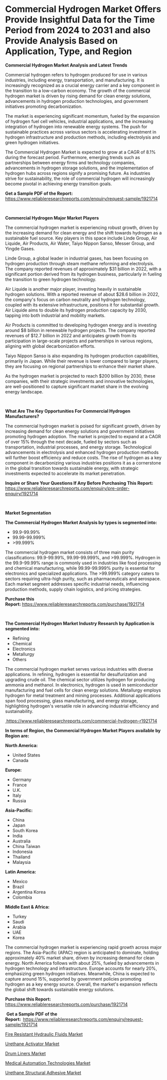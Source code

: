 <p><h1>Commercial Hydrogen Market Offers Provide Insightful Data for the Time Period from 2024 to 2031 and also Provide Analysis Based on Application, Type, and Region</h1></p><p><strong>Commercial Hydrogen Market Analysis and Latest Trends</strong></p>
<p><p>Commercial hydrogen refers to hydrogen produced for use in various industries, including energy, transportation, and manufacturing. It is increasingly recognized as a crucial energy carrier and a key component in the transition to a low-carbon economy. The growth of the commercial hydrogen market is driven by rising demand for clean energy solutions, advancements in hydrogen production technologies, and government initiatives promoting decarbonization. </p><p>The market is experiencing significant momentum, fueled by the expansion of hydrogen fuel cell vehicles, industrial applications, and the increasing integration of hydrogen into renewable energy systems. The push for sustainable practices across various sectors is accelerating investment in hydrogen infrastructure and production methods, including electrolysis and green hydrogen initiatives.</p><p>The Commercial Hydrogen Market is expected to grow at a CAGR of 8.1% during the forecast period. Furthermore, emerging trends such as partnerships between energy firms and technology companies, advancements in hydrogen storage solutions, and the implementation of hydrogen hubs across regions signify a promising future. As industries strive for sustainability, the role of commercial hydrogen will increasingly become pivotal in achieving energy transition goals.</p></p>
<p><strong>Get a Sample PDF of the Report:&nbsp;</strong> <a href="https://www.reliableresearchreports.com/enquiry/request-sample/1921714?utm_campaign=7&utm_medium=2&utm_source=Github&utm_content=ia&utm_term=14112024&utm_id=commercial-hydrogen">https://www.reliableresearchreports.com/enquiry/request-sample/1921714</a></p>
<p>&nbsp;</p>
<p><strong>Commercial Hydrogen Major Market Players</strong></p>
<p><p>The commercial hydrogen market is experiencing robust growth, driven by the increasing demand for clean energy and the shift towards hydrogen as a sustainable fuel source. Key players in this space include Linde Group, Air Liquide, Air Products, Air Water, Taiyo Nippon Sanso, Messer Group, and Yingde Gases. </p><p>Linde Group, a global leader in industrial gases, has been focusing on hydrogen production through steam methane reforming and electrolysis. The company reported revenues of approximately $31 billion in 2022, with a significant portion derived from its hydrogen business, particularly in fueling the transition to green hydrogen technology.</p><p>Air Liquide is another major player, investing heavily in sustainable hydrogen solutions. With a reported revenue of about $28.6 billion in 2022, the company's focus on carbon neutrality and hydrogen technology, coupled with its extensive infrastructure, positions it for substantial growth. Air Liquide aims to double its hydrogen production capacity by 2030, tapping into both industrial and mobility markets.</p><p>Air Products is committed to developing hydrogen energy and is investing around $8 billion in renewable hydrogen projects. The company reported revenues of $12.7 billion in 2022 and anticipates growth from its participation in large-scale projects and partnerships in various regions, aligning with global decarbonization efforts.</p><p>Taiyo Nippon Sanso is also expanding its hydrogen production capabilities, primarily in Japan. While their revenue is lower compared to larger players, they are focusing on regional partnerships to enhance their market share.</p><p>As the hydrogen market is projected to reach $200 billion by 2030, these companies, with their strategic investments and innovative technologies, are well-positioned to capture significant market share in the evolving energy landscape.</p></p>
<p>&nbsp;</p>
<p><strong>What Are The Key Opportunities For Commercial Hydrogen Manufacturers?</strong></p>
<p><p>The commercial hydrogen market is poised for significant growth, driven by increasing demand for clean energy solutions and government initiatives promoting hydrogen adoption. The market is projected to expand at a CAGR of over 15% through the next decade, fueled by sectors such as transportation, industrial processes, and energy storage. Technological advancements in electrolysis and enhanced hydrogen production methods will further boost efficiency and reduce costs. The rise of hydrogen as a key component in decarbonizing various industries positions it as a cornerstone in the global transition towards sustainable energy, with strategic investments expected to accelerate its market penetration.</p></p>
<p><strong>Inquire or Share Your Questions If Any Before Purchasing This Report:</strong> <a href="https://www.reliableresearchreports.com/enquiry/pre-order-enquiry/1921714?utm_campaign=7&utm_medium=2&utm_source=Github&utm_content=ia&utm_term=14112024&utm_id=commercial-hydrogen">https://www.reliableresearchreports.com/enquiry/pre-order-enquiry/1921714</a></p>
<p>&nbsp;</p>
<p><strong>Market Segmentation</strong></p>
<p><strong>The Commercial Hydrogen Market Analysis by types is segmented into:</strong></p>
<p><ul><li>99.9-99.99%</li><li>99.99-99.999%</li><li>>99.999%</li></ul></p>
<p><p>The commercial hydrogen market consists of three main purity classifications: 99.9-99.99%, 99.99-99.999%, and >99.999%. Hydrogen in the 99.9-99.99% range is commonly used in industries like food processing and chemical manufacturing, while 99.99-99.999% purity is essential for electronics and specialized applications. The >99.999% category caters to sectors requiring ultra-high purity, such as pharmaceuticals and aerospace. Each market segment addresses specific industrial needs, influencing production methods, supply chain logistics, and pricing strategies.</p></p>
<p><strong>Purchase this Report:&nbsp;</strong><a href="https://www.reliableresearchreports.com/purchase/1921714?utm_campaign=7&utm_medium=2&utm_source=Github&utm_content=ia&utm_term=14112024&utm_id=commercial-hydrogen">https://www.reliableresearchreports.com/purchase/1921714</a></p>
<p>&nbsp;</p>
<p><strong>The Commercial Hydrogen Market Industry Research by Application is segmented into:</strong></p>
<p><ul><li>Refining</li><li>Chemical</li><li>Electronics</li><li>Metallurgy</li><li>Others</li></ul></p>
<p><p>The commercial hydrogen market serves various industries with diverse applications. In refining, hydrogen is essential for desulfurization and upgrading crude oil. The chemical sector utilizes hydrogen for producing ammonia and methanol. In electronics, hydrogen is used in semiconductor manufacturing and fuel cells for clean energy solutions. Metallurgy employs hydrogen for metal treatment and mining processes. Additional applications span food processing, glass manufacturing, and energy storage, highlighting hydrogen's versatile role in advancing industrial efficiency and sustainability.</p></p>
<p><a href="https://www.reliableresearchreports.com/commercial-hydrogen-r1921714?utm_campaign=7&utm_medium=2&utm_source=Github&utm_content=ia&utm_term=14112024&utm_id=commercial-hydrogen">&nbsp;https://www.reliableresearchreports.com/commercial-hydrogen-r1921714</a></p>
<p><strong>In terms of Region, the Commercial Hydrogen Market Players available by Region are:</strong></p>
<p>
    <p> <strong> North America: </strong>
        <ul>
            <li>United States</li>
            <li>Canada</li>
        </ul>
        </p> 
    <p> <strong> Europe: </strong>
        <ul>
            <li>Germany</li>
            <li>France</li>
            <li>U.K.</li>
            <li>Italy</li>
            <li>Russia</li>
        </ul>
        </p> 
    <p> <strong> Asia-Pacific: </strong>
        <ul>
            <li>China</li>
            <li>Japan</li>
            <li>South Korea</li>
            <li>India</li>
            <li>Australia</li>
            <li>China Taiwan</li>
            <li>Indonesia</li>
            <li>Thailand</li>
            <li>Malaysia</li>
        </ul>
        </p> 
    <p> <strong> Latin America: </strong>
        <ul>
            <li>Mexico</li>
            <li>Brazil</li>
            <li>Argentina Korea</li>
            <li>Colombia</li>
        </ul>
        </p> 
    <p> <strong> Middle East & Africa: </strong>
        <ul>
            <li>Turkey</li>
            <li>Saudi</li>
            <li>Arabia</li>
            <li>UAE</li>
            <li>Korea</li>
        </ul>
    </p>
    </p>
<p><p>The commercial hydrogen market is experiencing rapid growth across major regions. The Asia-Pacific (APAC) region is anticipated to dominate, holding approximately 40% market share, driven by increasing demand for clean energy. North America follows with about 25%, fueled by advancements in hydrogen technology and infrastructure. Europe accounts for nearly 20%, emphasizing green hydrogen initiatives. Meanwhile, China is expected to capture around 15%, supported by government policies promoting hydrogen as a key energy source. Overall, the market's expansion reflects the global shift towards sustainable energy solutions.</p></p>
<p><strong>Purchase this Report: </strong><a href="https://www.reliableresearchreports.com/purchase/1921714?utm_campaign=7&utm_medium=2&utm_source=Github&utm_content=ia&utm_term=14112024&utm_id=commercial-hydrogen">https://www.reliableresearchreports.com/purchase/1921714</a></p>
<p>&nbsp;<strong>Get a Sample PDF of the Report:&nbsp;&nbsp;</strong><a href="https://www.reliableresearchreports.com/enquiry/request-sample/1921714?utm_campaign=7&utm_medium=2&utm_source=Github&utm_content=ia&utm_term=14112024&utm_id=commercial-hydrogen">https://www.reliableresearchreports.com/enquiry/request-sample/1921714</a></p>
<p><strong></strong></p>
<p><p><a href="https://www.linkedin.com/pulse/decoding-fire-resistant-hydraulic-fluids-industry-dynamics-strategic-bkvlf?utm_campaign=7&utm_medium=2&utm_source=Github&utm_content=ia&utm_term=14112024&utm_id=commercial-hydrogen">Fire Resistant Hydraulic Fluids Market</a></p><p><a href="https://github.com/provorikovar/Market-Research-Report-List-6/blob/main/urethane-activator-market.md?utm_campaign=7&utm_medium=2&utm_source=Github&utm_content=ia&utm_term=14112024&utm_id=commercial-hydrogen">Urethane Activator Market</a></p><p><a href="https://www.linkedin.com/pulse/drum-liners-mosaic-piecing-together-global-market-dynamics-wow8f?utm_campaign=7&utm_medium=2&utm_source=Github&utm_content=ia&utm_term=14112024&utm_id=commercial-hydrogen">Drum Liners Market</a></p><p><a href="https://issuu.com/reportprime-2/docs/medical-automation-technologies-mar_8687ac904e923f?utm_campaign=7&utm_medium=2&utm_source=Github&utm_content=ia&utm_term=14112024&utm_id=commercial-hydrogen">Medical Automation Technologies Market</a></p><p><a href="https://github.com/angelajermaine/Market-Research-Report-List-5/blob/main/urethane-structural-adhesive-market.md?utm_campaign=7&utm_medium=2&utm_source=Github&utm_content=ia&utm_term=14112024&utm_id=commercial-hydrogen">Urethane Structural Adhesive Market</a></p></p>